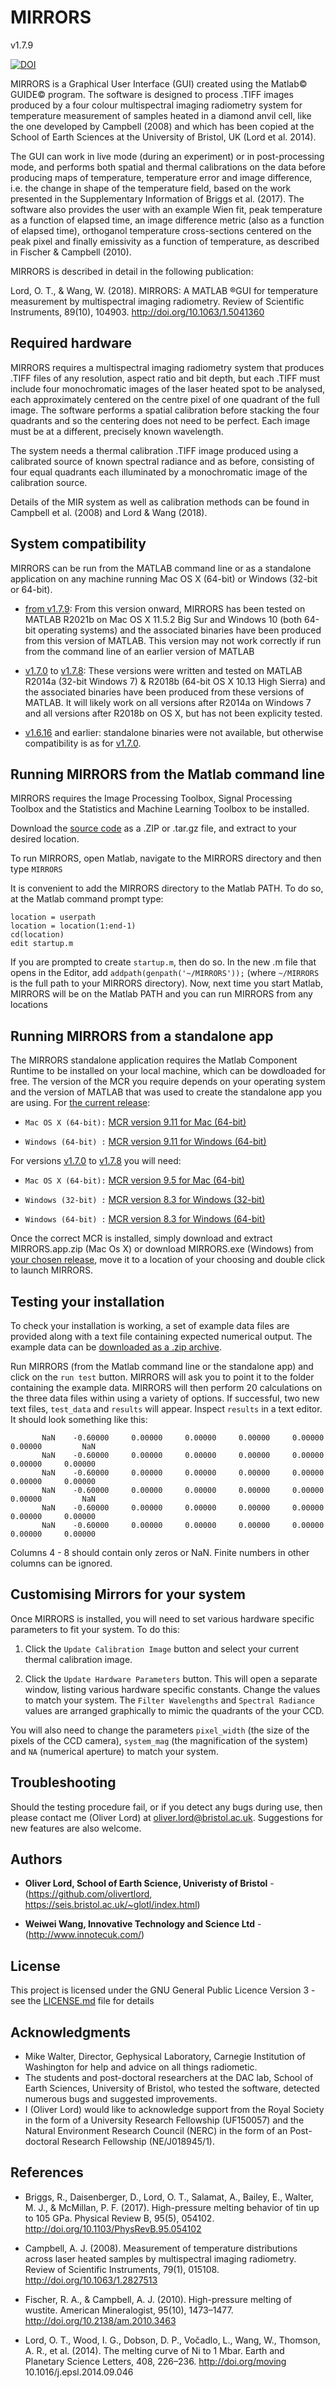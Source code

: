 # MIRRORS 
v1.7.9

[![DOI](https://zenodo.org/badge/100439021.svg)](https://zenodo.org/badge/latestdoi/100439021)

MIRRORS is a Graphical User Interface (GUI) created using the Matlab© GUIDE© program. The software is designed to process .TIFF images produced by a four colour multispectral imaging radiometry system for temperature measurement of samples heated in a diamond anvil cell, like the one developed by Campbell (2008) and which has been copied at the School of Earth Sciences at the University of Bristol, UK (Lord et al. 2014).

The GUI can work in live mode (during an experiment) or in post-processing mode, and performs both spatial and thermal calibrations on the data before producing maps of temperature, temperature error and image difference, i.e. the change in shape of the temperature field, based on the work presented in the Supplementary Information of Briggs et al. (2017). The software also provides the user with an example Wien fit, peak temperature as a function of elapsed time, an image difference metric (also as a function of elapsed time), orthoganol temperature cross-sections centered on the peak pixel and finally emissivity as a function of temperature, as described in Fischer & Campbell (2010). 

MIRRORS is described in detail in the following publication:

Lord, O. T., & Wang, W. (2018). MIRRORS: A MATLAB ®GUI for temperature measurement by multispectral imaging radiometry. Review of Scientific Instruments, 89(10), 104903. http://doi.org/10.1063/1.5041360

## Required hardware

MIRRORS requires a multispectral imaging radiometry system that produces .TIFF files of any resolution, aspect ratio and bit depth, but each .TIFF must include four monochromatic images of the laser heated spot to be analysed, each approximately centered on the centre pixel of one quadrant of the full image. The software performs a spatial calibration before stacking the four quadrants and so the centering does not need to be perfect. Each image must be at a different, precisely known wavelength.  

The system needs a thermal calibration .TIFF image produced using a calibrated source of known spectral radiance and as before, consisting of four equal quadrants each illuminated by a monochromatic image of the calibration source.

Details of the MIR system as well as calibration methods can be found in Campbell et al. (2008) and Lord & Wang (2018).

## System compatibility

MIRRORS can be run from the MATLAB command line or as a standalone application on any machine running Mac OS X (64-bit) or Windows (32-bit or 64-bit).

* [from v1.7.9](https://github.com/olivertlord/MIRRORS/tree/v1.7.9): From this version onward, MIRRORS has been tested on MATLAB R2021b on Mac OS X 11.5.2 Big Sur and Windows 10 (both 64-bit operating systems) and the associated binaries have been produced from this version of MATLAB. This version may not work correctly if run from the command line of an earlier version of MATLAB

* [v1.7.0](https://github.com/olivertlord/MIRRORS/tree/v1.7.0) to [v1.7.8](https://github.com/olivertlord/MIRRORS/tree/v1.7.8): These versions were written and tested on MATLAB R2014a (32-bit Windows 7) & R2018b (64-bit OS X 10.13 High Sierra) and the associated binaries have been produced from these versions of MATLAB. It will likely work on all versions after R2014a on Windows 7 and all versions after R2018b on OS X, but has not been explicity tested.

* [v1.6.16](https://github.com/olivertlord/MIRRORS/tree/1.6.16) and earlier: standalone binaries were not available, but otherwise compatibility is as for [v1.7.0](https://github.com/olivertlord/MIRRORS/tree/v1.7.0).

## Running MIRRORS from the Matlab command line

MIRRORS requires the Image Processing Toolbox, Signal Processing Toolbox and the Statistics and Machine Learning Toolbox to be installed.

Download the [source code](https://github.com/olivertlord/MIRRORS/releases/latest) as a .ZIP or .tar.gz file, and extract to your desired location. 

To run MIRRORS, open Matlab, navigate to the MIRRORS directory and then type `MIRRORS`

It is convenient to add the MIRRORS directory to the Matlab PATH. To do so, at the Matlab command prompt type:

```
location = userpath
location = location(1:end-1)
cd(location)
edit startup.m
```

If you are prompted to create `startup.m`, then do so. In the new .m file that opens in the Editor, add `addpath(genpath('~/MIRRORS'));` (where `~/MIRRORS` is the full path to your MIRRORS directory). Now, next time you start Matlab, MIRRORS will be on the Matlab PATH and you can run MIRRORS from any locations

## Running MIRRORS from a standalone app

The MIRRORS standalone application requires the Matlab Component Runtime to be installed on your local machine, which can be dowdloaded for free. The version of the MCR you require depends on your operating system and the version of MATLAB that was used to create the standalone app you are using. For [the current release](https://github.com/olivertlord/MIRRORS/releases/latest):

* `Mac OS X (64-bit):`	[MCR version 9.11 for Mac (64-bit)](https://ssd.mathworks.com/supportfiles/downloads/R2021b/Release/1/deployment_files/installer/complete/maci64/MATLAB_Runtime_R2021b_Update_1_maci64.dmg.zip)

* `Windows (64-bit) :`	[MCR version 9.11 for Windows (64-bit)](https://ssd.mathworks.com/supportfiles/downloads/R2021b/Release/1/deployment_files/installer/complete/win64/MATLAB_Runtime_R2021b_Update_1_win64.zip)

For versions [v1.7.0](https://github.com/olivertlord/MIRRORS/tree/v1.7.0) to [v1.7.8](https://github.com/olivertlord/MIRRORS/tree/v1.7.8) you will need:

* `Mac OS X (64-bit):`	[MCR version 9.5 for Mac (64-bit)](http://ssd.mathworks.com/supportfiles/downloads/R2018b/deployment_files/R2018b/installers/maci64/MCR_R2018b_maci64_installer.dmg.zip) 

* `Windows (32-bit) :`	[MCR version 8.3 for Windows (32-bit)](https://uk.mathworks.com/supportfiles/downloads/R2014a/deployment_files/R2014a/installers/win32/MCR_R2014a_win32_installer.exe)

* `Windows (64-bit) :`	[MCR version 8.3 for Windows (64-bit)](https://uk.mathworks.com/supportfiles/downloads/R2014a/deployment_files/R2014a/installers/win64/MCR_R2014a_win64_installer.exe)

Once the correct MCR is installed, simply download and extract MIRRORS.app.zip (Mac Os X) or download MIRRORS.exe (Windows) from [your chosen release](https://github.com/olivertlord/MIRRORS/releases/), move it to a location of your choosing and double click to launch MIRRORS.

## Testing your installation

To check your installation is working, a set of example data files are provided along with a text file containing expected numerical output. The example data can be [downloaded as a .zip archive](https://github.com/olivertlord/MIRRORS/releases/latest).

Run MIRRORS (from the Matlab command line or the standalone app) and click on the `run test` button. MIRRORS will ask you to point it to the folder containing the example data. MIRRORS will then perform 20 calculations on the three data files within using a variety of options. If successful, two new text files, `test_data` and `results` will appear. Inspect `results` in a text editor. It should look something like this:

```
       NaN	  -0.60000	   0.00000	   0.00000	   0.00000	   0.00000	   0.00000	       NaN	
       NaN	  -0.60000	   0.00000	   0.00000	   0.00000	   0.00000	   0.00000	   0.00000	
       NaN	  -0.60000	   0.00000	   0.00000	   0.00000	   0.00000	   0.00000	   0.00000	
       NaN	  -0.60000	   0.00000	   0.00000	   0.00000	   0.00000	   0.00000	       NaN	
       NaN	  -0.60000	   0.00000	   0.00000	   0.00000	   0.00000	   0.00000	   0.00000	
       NaN	  -0.60000	   0.00000	   0.00000	   0.00000	   0.00000	   0.00000	   0.00000
```

Columns 4 - 8 should contain only zeros or NaN. Finite numbers in other columns can be ignored.

## Customising Mirrors for your system

Once MIRRORS is installed, you will need to set various hardware specific parameters to fit your system. To do this:

1. Click the ```Update Calibration Image``` button and select your current thermal calibration image.

2. Click the ```Update Hardware Parameters``` button. This will open a separate window, listing various hardware specific constants. Change the values to match your system. The `Filter Wavelengths` and `Spectral Radiance` values are arranged graphically to mimic the quadrants of the your CCD.

You will also need to change the parameters `pixel_width` (the size of the pixels of the CCD camera), `system_mag` (the magnification of the system) and `NA` (numerical aperture) to match your system.

## Troubleshooting

Should the testing procedure fail, or if you detect any bugs during use, then please contact me (Oliver Lord) at <oliver.lord@bristol.ac.uk>. Suggestions for new features are also welcome.

## Authors

* **Oliver Lord, School of Earth Science, Univeristy of Bristol** - (https://github.com/olivertlord, https://seis.bristol.ac.uk/~glotl/index.html)

* **Weiwei Wang, Innovative Technology and Science Ltd** - (http://www.innotecuk.com/)

## License

This project is licensed under the GNU General Public Licence Version 3 - see the [LICENSE.md](LICENSE.md) file for details

## Acknowledgments

* Mike Walter, Director, Gephysical Laboratory, Carnegie Institution of Washington for help and advice on all things radiometic.
* The students and post-doctoral researchers at the DAC lab, School of Earth Sciences, University of Bristol, who tested the software, detected numerous bugs and suggested improvements.
* I (Oliver Lord) would like to acknowledge support from the Royal Society in the form of a University Research Fellowship (UF150057) and the Natural Environment Research Council (NERC) in the form of an Post-doctoral Research Fellowship (NE/J018945/1).

## References

* Briggs, R., Daisenberger, D., Lord, O. T., Salamat, A., Bailey, E., Walter, M. J., & McMillan, P. F. (2017). High-pressure melting behavior of tin up to 105 GPa. Physical Review B, 95(5), 054102. http://doi.org/10.1103/PhysRevB.95.054102

* Campbell, A. J. (2008). Measurement of temperature distributions across laser heated samples by multispectral imaging radiometry. Review of Scientific Instruments, 79(1), 015108. http://doi.org/10.1063/1.2827513

* Fischer, R. A., & Campbell, A. J. (2010). High-pressure melting of wustite. American Mineralogist, 95(10), 1473–1477. http://doi.org/10.2138/am.2010.3463

* Lord, O. T., Wood, I. G., Dobson, D. P., Vočadlo, L., Wang, W., Thomson, A. R., et al. (2014). The melting curve of Ni to 1 Mbar. Earth and Planetary Science Letters, 408, 226–236. http://doi.org/moving 10.1016/j.epsl.2014.09.046
